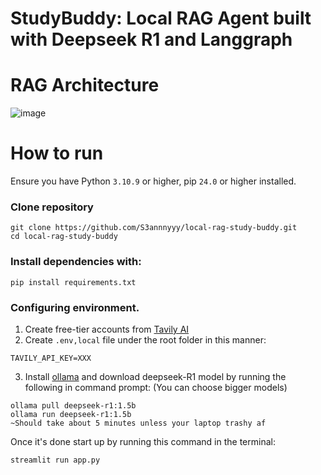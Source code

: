 # StudyBuddy: Local RAG Agent built with Deepseek R1 and Langgraph

# RAG Architecture
![image](https://github.com/user-attachments/assets/9fa3b5b3-ac08-4e2c-9ab1-ece947ef0b41)


# How to run
Ensure you have Python `3.10.9` or higher, pip `24.0` or higher installed.

### Clone repository
```
git clone https://github.com/S3annnyyy/local-rag-study-buddy.git
cd local-rag-study-buddy 
```

### Install dependencies with:
```
pip install requirements.txt
```
### Configuring environment.
1. Create free-tier accounts from   [Tavily AI](https://tavily.com/)
2. Create `.env,local` file under the root folder in this manner:
```
TAVILY_API_KEY=XXX
```
3. Install [ollama](https://www.ollama.com/) and download deepseek-R1 model by running the following in command prompt: (You can choose bigger models)
```
ollama pull deepseek-r1:1.5b
ollama run deepseek-r1:1.5b
~Should take about 5 minutes unless your laptop trashy af 
```  
Once it's done start up by running this command in the terminal:
```
streamlit run app.py
```
